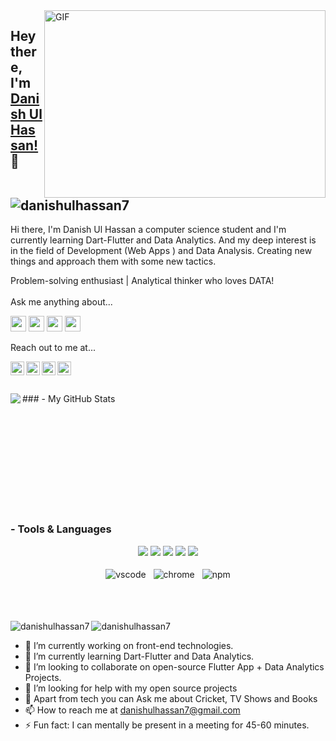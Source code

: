 
<img align="right" alt="GIF" src="https://github.com/abhisheknaiidu/abhisheknaiidu/blob/master/code.gif?raw=true" width="450" height="300" />

## Hey there, I'm [Danish Ul Hassan!](https://danishulhassan7portfolio.web.app/) 👋 <a align="left"> <img src="https://komarev.com/ghpvc/?username=danishulhassan7&label=Views&color=blue&style=plastic" alt="danishulhassan7" /> </a>


Hi there, I'm Danish Ul Hassan a computer science student and I'm currently learning Dart-Flutter and Data Analytics. And my deep interest is in the field of Development (Web Apps ) and Data Analysis. Creating new things and approach them with some new tactics. 

Problem-solving enthusiast | Analytical thinker who loves DATA!
<br/>
<br/>
Ask me anything about...

<img src='https://img.shields.io/badge/html-%230095D5?logo=html&logoColor=blue&style=for-the-badge' height='25'/> <img src='https://img.shields.io/badge/WebDev-3DDC84?logo=web&logoColor=white&style=for-the-badge' height='25'/> <img src='https://img.shields.io/badge/css-%230095D5.svg?&style=for-the-badge&logo=css&logoColor=white' height='25'/> <img src='https://img.shields.io/badge/js-%2300ADD8.svg?&style=for-the-badge&logo=js&logoColor=white' height='25'/>


Reach out to me at...

<a href="https://twitter.com/DanishUlHassan5">
  <img align="left" alt="DanishUlHassan's Twitter" width="22px" src="https://cdn.jsdelivr.net/npm/simple-icons@v3/icons/twitter.svg" />
</a><a href="https://www.linkedin.com/in/danish-ul-hassan-a86748171">
  <img align="left" alt="DanishUlHassan's Linkdein" width="22px" src="https://cdn.jsdelivr.net/npm/simple-icons@v3/icons/linkedin.svg" />
</a><a href="https://instagram.com/IamDanishUlHassan/">
  <img align="left" alt="DanishUlHassan's Instagram" width="22px" src="https://cdn.jsdelivr.net/npm/simple-icons@v3/icons/instagram.svg" />
</a><a href="https://facebook.com/danishulhassan77">
  <img align="left" alt="DanishUlHassan's Facebook" width="22px" src="https://cdn.jsdelivr.net/npm/simple-icons@v3/icons/facebook.svg" />
</a>
<br/><br/>
<br/>
### - My GitHub Stats

<img align="left" src="https://github-readme-stats.vercel.app/api?username=danishulhassan7&show_icons=true&title_color=fff&icon_color=79ff97&text_color=9f9f9f&bg_color=151515"/>

<br/><br/><br/><br/><br/> <br/><br/><br/> <br />
### - Tools & Languages

<p align="center">
  <!-- For more icons please follow  https://github.com/MikeCodesDotNET/ColoredBadges -->
<!--   <img src="https://raw.githubusercontent.com/khattakdev/khattakdev/master/svg/dev/languages/html.svg" alt="html" style="vertical-align:top; margin:4px">
  <img src="https://raw.githubusercontent.com/khattakdev/khattakdev/master/svg/dev/languages/js.svg" alt="js" style="vertical-align:top; margin:4px">
  <img src="https://raw.githubusercontent.com/khattakdev/khattakdev/master/svg/dev/frameworks/react.svg" alt="react" style="vertical-align:top; margin:4px">
  <img src="https://raw.githubusercontent.com/khattakdev/khattakdev/master/svg/dev/languages/python.svg" alt="csharp" style="vertical-align:top; margin:4px"> -->
 <img src="https://img.shields.io/badge/Flutter-02569B?style=for-the-badge&logo=flutter&logoColor=white" />
<img src="https://img.shields.io/badge/Dart-0175C2?style=for-the-badge&logo=dart&logoColor=white" />
<img src="https://img.shields.io/badge/firebase-ffca28?style=for-the-badge&logo=firebase&logoColor=black" />
<img src="https://img.shields.io/badge/Python-FFD43B?style=for-the-badge&logo=python&logoColor=darkgreen" />
<img src="https://img.shields.io/badge/Git-F05032?style=for-the-badge&logo=git&logoColor=white" />
</p>


<p align="center">
  <img src="https://raw.githubusercontent.com/khattakdev/khattakdev/master/svg/dev/tools/visualstudio_code.svg" alt="vscode" style="vertical-align:top; margin:4px">
  <img src="https://raw.githubusercontent.com/khattakdev/khattakdev/master/svg/dev/misc/chrome.svg" alt="chrome" style="vertical-align:top; margin:4px">
  <img src="https://raw.githubusercontent.com/khattakdev/khattakdev/master/svg/dev/services/npm.svg" alt="npm" style="vertical-align:top; margin:4px">
  
</p>

<br/>
<br/>

<p><img align="left" src="https://github-readme-stats.vercel.app/api/top-langs?username=danishulhassan7&show_icons=true&locale=en&layout=compact" alt="danishulhassan7" /></p>

<!-- <p>&nbsp;<img align="center" src="https://github-readme-stats.vercel.app/api?username=danishulhassan7&show_icons=true&locale=en" alt="danishulhassan7" /></p> -->

<p><img align="center" src="https://github-readme-streak-stats.herokuapp.com/?user=danishulhassan7&" alt="danishulhassan7" /></p>



- 🔭 I’m currently working on front-end technologies.
- 🌱 I’m currently learning Dart-Flutter and Data Analytics.
- 👯 I’m looking to collaborate on open-source Flutter App + Data Analytics Projects.
- 🤔 I’m looking for help with my open source projects
- 💬 Apart from tech you can Ask me about Cricket, TV Shows and Books
- 📫 How to reach me at danishulhassan7@gmail.com
- ⚡ Fun fact: I can mentally be present in a meeting for 45-60 minutes.
